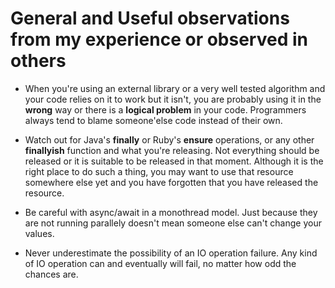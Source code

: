 # General and Useful observations from my experience or observed in others

- When you're using an external library or a very well tested algorithm and your code relies on it to work but it isn't, you are probably using it in the **wrong** way or there is a **logical problem** in your code. Programmers always tend to blame someone'else code instead of their own.

- Watch out for Java's **finally** or Ruby's **ensure** operations, or any other **finallyish** function and what you're releasing. Not everything should be released or it is suitable to be released in that moment. Although it is the right place to do such a thing, you may want to use that resource somewhere else yet and you have forgotten that you have released the resource.

- Be careful with async/await in a monothread model. Just because they are not running parallely doesn't mean someone else can't change your values.

- Never underestimate the possibility of an IO operation failure. Any kind of IO operation can and eventually will fail, no matter how odd the chances are.
